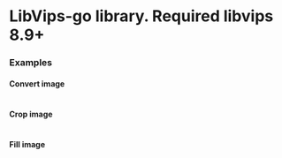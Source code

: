 # LibVips-go library. Required libvips 8.9+
### Examples
#### Convert image
```go

```

#### Crop image
```go

```

#### Fill image
```go

```
